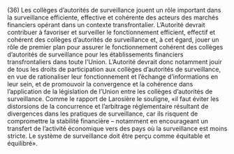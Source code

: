 (36) Les collèges d’autorités de surveillance jouent un rôle important dans la surveillance efficiente, effective et cohérente des acteurs des marchés financiers opérant dans un contexte transfrontalier. L’Autorité devrait contribuer à favoriser et surveiller le fonctionnement efficient, effectif et cohérent des collèges d’autorités de surveillance et, à cet égard, jouer un rôle de premier plan pour assurer le fonctionnement cohérent des collèges d’autorités de surveillance pour les établissements financiers transfrontaliers dans toute l'Union. L’Autorité devrait donc notamment jouir de tous les droits de participation aux collèges d’autorités de surveillance, en vue de rationaliser leur fonctionnement et l’échange d’informations en leur sein, et de promouvoir la convergence et la cohérence dans l’application de la législation de l’Union entre les collèges d’autorités de surveillance. Comme le rapport de Larosière le souligne, «il faut éviter les distorsions de la concurrence et l’arbitrage réglementaire résultant de divergences dans les pratiques de surveillance, car ils risquent de compromettre la stabilité financière – notamment en encourageant un transfert de l’activité économique vers des pays où la surveillance est moins stricte. Le système de surveillance doit être perçu comme équitable et équilibré».